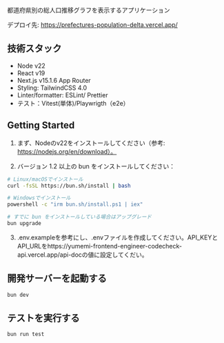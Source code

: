 都道府県別の総人口推移グラフを表示するアプリケーション

デプロイ先: https://prefectures-population-delta.vercel.app/

## 技術スタック

- Node v22
- React v19
- Next.js v15.1.6 App Router
- Styling: TailwindCSS 4.0
- Linter/formatter: ESLint/ Prettier
- テスト：Vitest(単体)/Playwrigth（e2e）

## Getting Started

1. まず、Nodeのv22をインストールしてください（参考: https://nodejs.org/en/download）。

2. バージョン 1.2 以上の bun をインストールしてください：

```bash
# Linux/macOSでインストール
curl -fsSL https://bun.sh/install | bash

# Windowsでインストール
powershell -c "irm bun.sh/install.ps1 | iex"

# すでに bun をインストールしている場合はアップグレード
bun upgrade
```

3. .env.exampleを参考にし、.envファイルを作成してください。API_KEYとAPI_URLをhttps://yumemi-frontend-engineer-codecheck-api.vercel.app/api-docの値に設定してくだい。

## 開発サーバーを起動する

```bash
bun dev
```

## テストを実行する

```bash
bun run test
```
